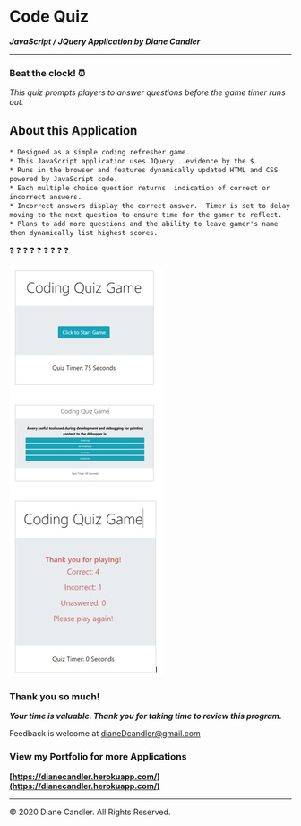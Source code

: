 # Code Quiz 

***JavaScript / JQuery Application by Diane Candler***
<hr>


### Beat the clock!  :alarm_clock:

*This quiz prompts players to answer questions before the game timer runs out.*

## About this Application 
 
 ```
 * Designed as a simple coding refresher game.
 * This JavaScript application uses JQuery...evidence by the $.
 * Runs in the browser and features dynamically updated HTML and CSS powered by JavaScript code.
 * Each multiple choice question returns  indication of correct or incorrect answers.
 * Incorrect answers display the correct answer.  Timer is set to delay moving to the next question to ensure time for the gamer to reflect.
 * Plans to add more questions and the ability to leave gamer's name then dynamically list highest scores.
 ```
:question: :question: :question: :question: :question: :question: :question: :question: :question:


![code quiz](screenCaptures.png)

### Thank you so much!

***Your time is valuable. Thank you for taking time to review this program.***

Feedback is welcome at dianeDcandler@gmail.com


### View my Portfolio for more Applications

**[https://dianecandler.herokuapp.com/](https://dianecandler.herokuapp.com/)**

- - -
© 2020 Diane Candler. All Rights Reserved.
